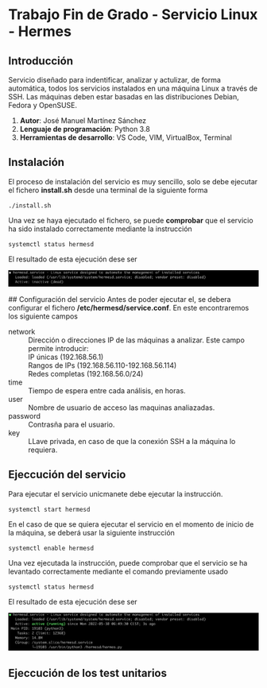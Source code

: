 # Trabajo Fin de Grado - Servicio Linux - Hermes

## Introducción
Servicio diseñado para indentificar, analizar y actulizar, de forma automática, todos los servicios instalados en una máquina Linux a través de SSH. Las máquinas deben estar basadas en las distribuciones Debian, Fedora y OpenSUSE.

1. **Autor**: José Manuel Martínez Sánchez
2. **Lenguaje de programación**: Python 3.8
3. **Herramientas de desarrollo**: VS Code, VIM, VirtualBox, Terminal

## Instalación
El proceso de instalación del servicio es muy sencillo, solo se debe ejecutar el fichero **install.sh** desde una terminal de la siguiente forma

```
./install.sh
```

Una vez se haya ejecutado el fichero, se puede **comprobar** que el servicio ha sido instalado correctamente mediante la instrucción
```
systemctl status hermesd
```
El resultado de esta ejecución dese ser

![intalled service](https://github.com/josemanuel179/tfg/blob/main/documentacion/capturas/intalled.png)


## Configuración del servicio
Antes de poder ejecutar el, se debera configurar el fichero **/etc/hermesd/service.conf**. En este encontraremos los siguiente campos

<dl>
  <dt>network</dt>
  <dd>Dirección o direcciones IP de las máquinas a analizar. Este campo permite introducir: </dd>
  <dd>IP únicas (192.168.56.1)</dd>
  <dd>Rangos de IPs (192.168.56.110-192.168.56.114)</dd>
  <dd>Redes completas (192.168.56.0/24)</dd>

  <dt>time</dt>
  <dd>Tiempo de espera entre cada análisis, en horas.</dd>

  <dt>user</dt>
  <dd>Nombre de usuario de acceso las maquinas analiazadas.</dd>

  <dt>password</dt>
  <dd>Contrasña para el usuario.</dd>

  <dt>key</dt>
  <dd>LLave privada, en caso de que la conexión SSH a la máquina lo requiera.</dd>
</dl>


## Ejeccución del servicio
Para ejecutar el servicio unicmanete debe ejecutar la instrucción. 
```
systemctl start hermesd
```
En el caso de que se quiera ejecutar el servicio en el momento de inicio de la máquina, se deberá usar la siguiente instrucción
```
systemctl enable hermesd
```

Una vez ejecutada la instrucción, puede comprobar que el servicio se ha levantado correctamente mediante el comando previamente usado
```
systemctl status hermesd
```
El resultado de esta ejecución dese ser

![start service](https://github.com/josemanuel179/tfg/blob/main/documentacion/capturas/start.png)

## Ejeccución de los test unitarios
